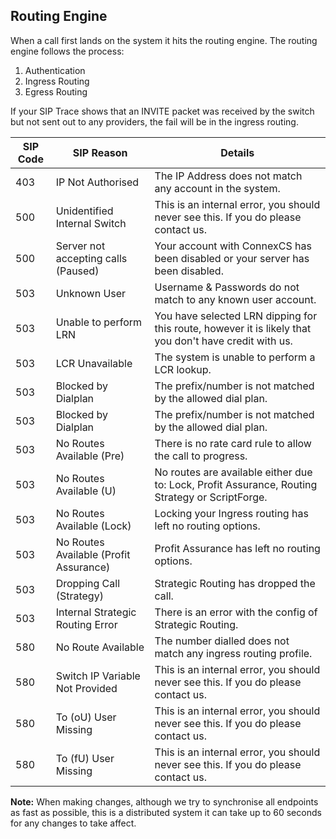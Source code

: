 <h2>Routing Engine</h2>

When a call first lands on the system it hits the routing engine. The routing engine follows the process:

1. Authentication
2. Ingress Routing
3. Egress Routing

If your SIP Trace shows that an INVITE packet was received by the switch but not sent out to any providers, the fail will be in the ingress routing.

<table><thead><tr><th>SIP Code</th>
<th>SIP Reason</th>
<th>Details</th>
</tr></thead><tbody><tr><td>403</td>
<td>IP Not Authorised</td>
<td>The IP Address does not match any account in the system.</td>
</tr><tr><td>500</td>
<td>Unidentified Internal Switch</td>
<td>This is an internal error, you should never see this. If you do please contact us.</td>
</tr><tr><td>500</td>
<td>Server not accepting calls (Paused)</td>
<td>Your account with ConnexCS has been disabled or your server has been disabled.</td>
</tr><tr><td>503</td>
<td>Unknown User</td>
<td>Username &amp; Passwords do not match to any known user account.</td>
</tr><tr><td>503</td>
<td>Unable to perform LRN</td>
<td>You have selected LRN dipping for this route, however it is likely that you don't have credit with us.</td>
</tr><tr><td>503</td>
<td>LCR Unavailable</td>
<td>The system is unable to perform a LCR lookup.</td>
</tr><tr><td>503</td>
<td>Blocked by Dialplan</td>
<td>The prefix/number is not matched by the allowed dial plan.</td>
</tr><tr><td>503</td>
<td>Blocked by Dialplan</td>
<td>The prefix/number is not matched by the allowed dial plan.</td>
</tr><tr><td>503</td>
<td>No Routes Available (Pre)</td>
<td>There is no rate card rule to allow the call to progress.</td>
</tr><tr><td>503</td>
<td>No Routes Available (U)</td>
<td>No routes are available either due to: Lock, Profit Assurance, Routing Strategy or ScriptForge.</td>
</tr><tr><td>503</td>
<td>No Routes Available (Lock)</td>
<td>Locking your Ingress routing has left no routing options.</td>
</tr><tr><td>503</td>
<td>No Routes Available (Profit Assurance)</td>
<td>Profit Assurance has left no routing options.</td>
</tr><tr><td>503</td>
<td>Dropping Call (Strategy)</td>
<td>Strategic Routing has dropped the call.</td>
</tr><tr><td>503</td>
<td>Internal Strategic Routing Error</td>
<td>There is an error with the config of Strategic Routing.</td>
</tr><tr><td>580</td>
<td>No Route Available</td>
<td>The number dialled does not match any ingress routing profile.</td>
</tr><tr><td>580</td>
<td>Switch IP Variable Not Provided</td>
<td>This is an internal error, you should never see this. If you do please contact us.</td>
</tr><tr><td>580</td>
<td>To (oU) User Missing</td>
<td>This is an internal error, you should never see this. If you do please contact us.</td>
</tr><tr><td>580</td>
<td>To (fU) User Missing</td>
<td>This is an internal error, you should never see this. If you do please contact us.</td>
</tr></tbody></table>
 
<b>Note:</b> When making changes, although we try to synchronise all endpoints as fast as possible, this is a distributed system it can take up to 60 seconds for any changes to take affect.

